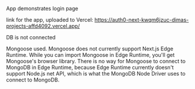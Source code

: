 App demonstrates login page

link for the app, uploaded to Vercel: https://auth0-next-kwqm6jzuc-dimas-projects-affd4092.vercel.app/

DB is not connected

Mongoose used.
Mongoose does not currently support Next.js Edge Runtime. While you can import Mongoose in Edge Runtime, you'll get Mongoose's browser library. There is no way for Mongoose to connect to MongoDB in Edge Runtime, because Edge Runtime currently doesn't support Node.js net API, which is what the MongoDB Node Driver uses to connect to MongoDB.
